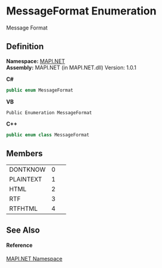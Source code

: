 # MessageFormat Enumeration


Message Format



## Definition
**Namespace:** <a href="N_MAPI_NET.md">MAPI.NET</a>  
**Assembly:** MAPI.NET (in MAPI.NET.dll) Version: 1.0.1

**C#**
``` C#
public enum MessageFormat
```
**VB**
``` VB
Public Enumeration MessageFormat
```
**C++**
``` C++
public enum class MessageFormat
```



## Members
<table>
<tr>
<td>DONTKNOW</td>
<td>0</td>
<td> </td></tr>
<tr>
<td>PLAINTEXT</td>
<td>1</td>
<td> </td></tr>
<tr>
<td>HTML</td>
<td>2</td>
<td> </td></tr>
<tr>
<td>RTF</td>
<td>3</td>
<td> </td></tr>
<tr>
<td>RTFHTML</td>
<td>4</td>
<td> </td></tr>
</table>

## See Also


#### Reference
<a href="N_MAPI_NET.md">MAPI.NET Namespace</a>  
